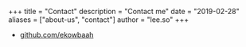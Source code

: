 +++
title = "Contact"
description = "Contact me"
date = "2019-02-28"
aliases = ["about-us", "contact"]
author = "lee.so"
+++

- [github.com/ekowbaah](https://github.com/ekowbaah)
